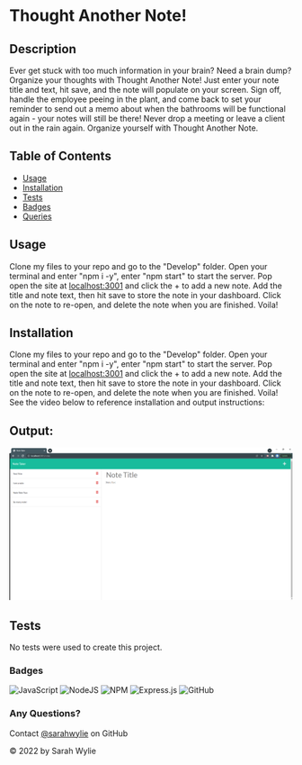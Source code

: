 # Thought Another Note!

## Description
Ever get stuck with too much information in your brain? Need a brain dump? Organize your thoughts with Thought Another Note! Just enter your note title and text, hit save, and the note will populate on your screen. Sign off, handle the employee peeing in the plant, and come back to set your reminder to send out a memo about when the bathrooms will be functional again - your notes will still be there! Never drop a meeting or leave a client out in the rain again. Organize yourself with Thought Another Note.

## Table of Contents
* [Usage](#usage)
* [Installation](#installation)
* [Tests](#tests)
* [Badges](#badges)
* [Queries](#any-questions)

## Usage
Clone my files to your repo and go to the "Develop" folder. Open your terminal and enter "npm i -y", enter "npm start" to start the server. Pop open the site at [localhost:3001](http://localhost:3001) and click the + to add a new note. Add the title and note text, then hit save to store the note in your dashboard. Click on the note to re-open, and delete the note when you are finished. Voila!

## Installation
Clone my files to your repo and go to the "Develop" folder. Open your terminal and enter "npm i -y", enter "npm start" to start the server. Pop open the site at [localhost:3001](http://localhost:3001) and click the + to add a new note. Add the title and note text, then hit save to store the note in your dashboard. Click on the note to re-open, and delete the note when you are finished. Voila!
See the video below to reference installation and output instructions:


## Output:
![Screenshot](./Screenshot.png)

## Tests
No tests were used to create this project.

### Badges
![JavaScript](https://img.shields.io/badge/javascript-%23323330.svg?style=for-the-badge&logo=javascript&logoColor=%23F7DF1E)
![NodeJS](https://img.shields.io/badge/node.js-6DA55F?style=for-the-badge&logo=node.js&logoColor=white)
![NPM](https://img.shields.io/badge/NPM-%23000000.svg?style=for-the-badge&logo=npm&logoColor=white)
![Express.js](https://img.shields.io/badge/express.js-%23404d59.svg?style=for-the-badge&logo=express&logoColor=%2361DAFB)
![GitHub](https://img.shields.io/badge/github-%23121011.svg?style=for-the-badge&logo=github&logoColor=white)

### Any Questions?
Contact [@sarahwylie](https://github.com/sarahwylie) on GitHub

© 2022 by Sarah Wylie
